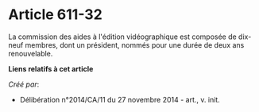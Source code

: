 # Article 611-32

La commission des aides à l'édition vidéographique est composée de dix-neuf membres, dont un président, nommés pour une durée
de deux ans renouvelable.

**Liens relatifs à cet article**

_Créé par_:

  - Délibération n°2014/CA/11 du 27 novembre 2014 - art., v. init.
